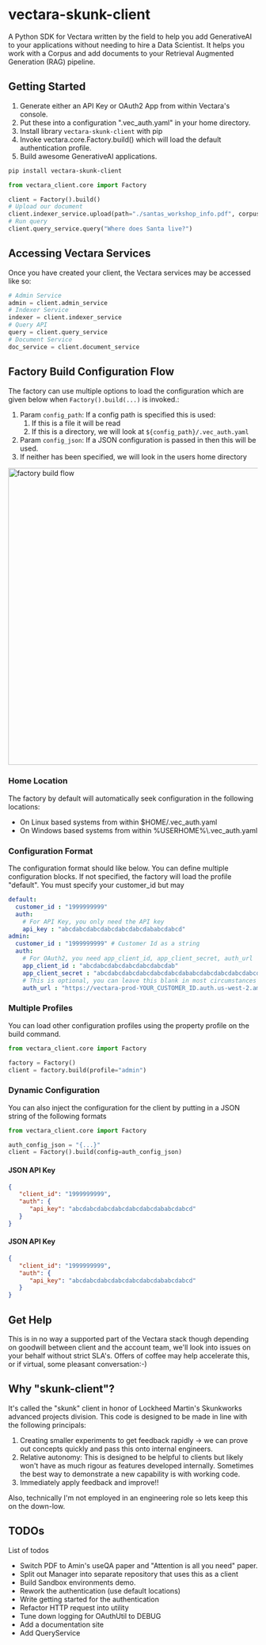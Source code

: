 # vectara-skunk-client
A Python SDK for Vectara written by the field to help you add GenerativeAI to your applications
without needing to hire a Data Scientist. It helps you work with a Corpus and add documents
to your Retrieval Augmented Generation (RAG) pipeline.

## Getting Started

1. Generate either an API Key or OAuth2 App from within Vectara's console.
2. Put these into a configuration ".vec_auth.yaml" in your home directory.
3. Install library `vectara-skunk-client` with pip
4. Invoke vectara.core.Factory.build() which will load the default authentication profile.
5. Build awesome GenerativeAI applications.

```bash
pip install vectara-skunk-client
```

```python
from vectara_client.core import Factory

client = Factory().build()
# Upload our document
client.indexer_service.upload(path="./santas_workshop_info.pdf", corpus_id=1)
# Run query
client.query_service.query("Where does Santa live?")

```

## Accessing Vectara Services
Once you have created your client, the Vectara services may be accessed like so:
```python
# Admin Service
admin = client.admin_service
# Indexer Service
indexer = client.indexer_service
# Query API
query = client.query_service
# Document Service
doc_service = client.document_service

```
## Factory Build Configuration Flow

The factory can use multiple options to load the configuration which are given below 
when `Factory().build(...)` is invoked.:

1. Param `config_path`: If a config path is specified this is used:
   1. If this is a file it will be read
   2. If this is a directory, we will look at `${config_path}/.vec_auth.yaml`
2. Param `config_json`: If a JSON configuration is passed in then this will be used.
3. If neither has been specified, we will look in the users home directory

<img src="./resources/images/factory-build-flow.png" alt="factory build flow" style="width:600px;"/>

### Home Location
The factory by default will automatically seek configuration in the following locations:
* On Linux based systems from within $HOME/.vec_auth.yaml
* On Windows based systems from within %USERHOME%\\.vec_auth.yaml

### Configuration Format
The configuration format should like below. You can define multiple configuration blocks. If not specified,
the factory will load the profile "default". You must specify your customer_id but may 

```yaml
default:
  customer_id : "1999999999"
  auth:
    # For API Key, you only need the API key
    api_key : "abcdabcdabcdabcdabcdabcdababcdabcd"
admin:
  customer_id : "1999999999" # Customer Id as a string
  auth:
    # For OAuth2, you need app_client_id, app_client_secret, auth_url
    app_client_id : "abcdabcdabcdabcdabcdabcdab"
    app_client_secret : "abcdabcdabcdabcdabcdabcdababcdabcdabcdabcdabcdabcdab"
    # This is optional, you can leave this blank in most circumstances
    auth_url : "https://vectara-prod-YOUR_CUSTOMER_ID.auth.us-west-2.amazoncognito.com/oauth2/token"
```

### Multiple Profiles
You can load other configuration profiles using the property profile on the build command.

```python
from vectara_client.core import Factory

factory = Factory()
client = factory.build(profile="admin")

```

### Dynamic Configuration
You can also inject the configuration for the client by putting in a JSON string of the following formats

```python
from vectara_client.core import Factory

auth_config_json = "{...}"
client = Factory().build(config=auth_config_json)
```

#### JSON API Key
```json
{
   "client_id": "1999999999",
   "auth": {
      "api_key": "abcdabcdabcdabcdabcdabcdababcdabcd"
   }
}
```
#### JSON API Key
```json
{
   "client_id": "1999999999",
   "auth": {
      "api_key": "abcdabcdabcdabcdabcdabcdababcdabcd"
   }
}
```


## Get Help
This is in no way a supported part of the Vectara stack though
depending on goodwill between client and the account team, we'll look into issues on your behalf
without strict SLA's. Offers of coffee may help accelerate this, or if virtual, some pleasant
conversation:-)

## Why "skunk-client"?
It's called the "skunk" client in honor of Lockheed Martin's Skunkworks advanced projects division.
This code is designed to be made in line with the following principals:

1. Creating smaller experiments to get feedback rapidly -> we can prove out concepts quickly and
   pass this onto internal engineers.
2. Relative autonomy: This is designed to be helpful to clients but likely won't have as much rigour
   as features developed internally. Sometimes the best way to demonstrate a new capability is with
   working code.
3. Immediately apply feedback and improve!!

Also, technically I'm not employed in an engineering role so lets keep this on the down-low.

## TODOs
List of todos
* Switch PDF to Amin's useQA paper and "Attention is all you need" paper.
* Split out Manager into separate repository that uses this as a client
* Build Sandbox environments demo.
* Rework the authentication (use default locations)
* Write getting started for the authentication
* Refactor HTTP request into utility
* Tune down logging for OAuthUtil to DEBUG
* Add a documentation site
* Add QueryService
